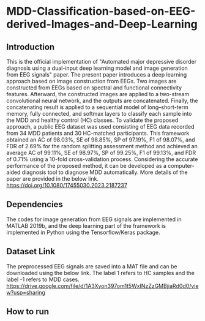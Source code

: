 # MDD-Classification-based-on-EEG-derived-Images-and-Deep-Learning
## Introduction
This is the official implementation of "Automated major depressive disorder diagnosis using a dual-input deep learning model and image generation from EEG signals" paper. The present paper introduces a deep learning approach based on image construction from EEGs. Two images are constructed from EEGs based on spectral and functional connectivity features. Afterward, the constructed images are applied to a two-stream convolutional neural network, and the outputs are concatenated. Finally, the concatenating result is applied to a sequential model of long–short-term memory, fully connected, and softmax layers to classify each sample into the MDD and healthy control (HC) classes. To validate the proposed approach, a public EEG dataset was used consisting of EEG data recorded from 34 MDD patients and 30 HC-matched participants. This framework obtained an AC of 98.03%, SE of 98.85%, SP of 97.19%, F1 of 98.07%, and FDR of 2.69% for the random splitting assessment method and achieved an average AC of 99.11%, SE of 98.97%, SP of 99.25%, F1 of 99.13%, and FDR of 0.71% using a 10-fold cross-validation process. Considering the accurate performance of the proposed method, it can be developed as a computer-aided diagnosis tool to diagnose MDD automatically. More details of the paper are provided in the below link. <br />
https://doi.org/10.1080/17455030.2023.2187237
## Dependencies
The codes for image generation from EEG signals are implemented in MATLAB 2019b, and the deep learning part of the framework is implemented in Python using the Tensorflow/Keras package. 
## Dataset Link 
The preprocessed EEG signals are saved into a MAT file and can be downloaded using the below link. The label 1 refers to HC samples and the label -1 refers to MDD cases. <br />
https://drive.google.com/file/d/1A3Xyon397om1t5WxINzZzGMBjiaRd0d0/view?usp=sharing
## How to run 

